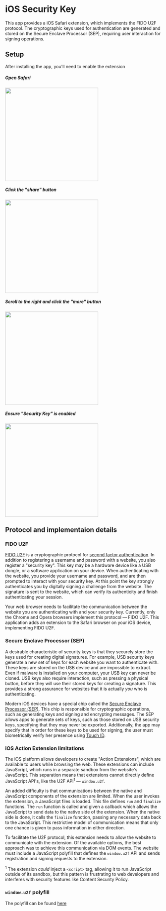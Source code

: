 # iOS Security Key

This app provides a iOS Safari extension, which implements the FIDO U2F protocol. The cryptographic keys used for authentication are generated and stored on the Secure Enclave Processor (SEP), requiring user interaction for signing operations.

## Setup

After installing the app, you'll need to enable the extension

##### Open Safari

<img src='https://cloud.githubusercontent.com/assets/1144197/18013743/c64639c6-6b7c-11e6-9ea8-c2f9d2b3b0bb.png' height='300px'>

##### Click the "share" button

<img src='https://cloud.githubusercontent.com/assets/1144197/18013745/c64e63b2-6b7c-11e6-9a9d-6c4459107d84.png' height='300px'>

##### Scroll to the right and click the "more" button

<img src='https://cloud.githubusercontent.com/assets/1144197/18013744/c649f99e-6b7c-11e6-9a7c-2f2bce101f97.png' height='300px'>

##### Ensure "Security Key" is enabled

<img src='https://cloud.githubusercontent.com/assets/1144197/18013746/c64ea5ca-6b7c-11e6-9537-be7a6e5c2d20.png' height='300px'>


## Protocol and implementaion details

### FIDO U2F

[FIDO U2F](https://fidoalliance.org/specs/fido-u2f-v1.0-nfc-bt-amendment-20150514/fido-u2f-overview.html) is a cryptographic protocol for [second factor authentication](https://en.wikipedia.org/wiki/Multi-factor_authentication). In addition to registering a username and password with a website, you also register a "security key". This key may be a hardware device like a USB dongle, or a software application on your device. When authenticating with the website, you provide your username and password, and are then prompted to interact with your security key. At this point the key strongly authenticates you by digitally signing a challenge from the website. The signature is sent to the website, which can verify its authenticity and finish authenticating your session.

Your web browser needs to facilitate the communication between the website you are authenticating with and your security key. Currently, only the Chrome and Opera browsers implement this protocol — FIDO U2F. This application adds an extension to the Safari browser on your iOS device, implementing FIDO U2F.

### Secure Enclave Processor (SEP)

A desirable characteristic of security keys is that they securely store the keys used for creating digital signatures. For example, USB security keys generate a new set of keys for each website you want to authenticate with. These keys are stored on the USB device and are impossible to extract. Even if malware is installed on your computer, your USB key can never be cloned. USB keys also require interaction, such as pressing a physical button, before they will use their stored keys for creating a signature. This provides a strong assurance for websites that it is actually *you* who is authenticating.

Modern iOS devices have a special chip called the [Secure Enclave Processor (SEP)](https://www.blackhat.com/docs/us-16/materials/us-16-Mandt-Demystifying-The-Secure-Enclave-Processor.pdf). This chip is responsible for cryptographic operations, such as generating keys and signing and encrypting messages. The SEP allows apps to generate sets of keys, such as those stored on USB security keys, specifying that they may never be exported. Additionally, the app may specify that in order for these keys to be used for signing, the user must biometrically verify her presence using [Touch ID](https://support.apple.com/en-us/HT201371).

### iOS Action Extension limitations

The iOS platform allows developers to create "Action Extensions", which are available to users while browsing the web. These extensions can include JavaScript, which runs in a separate sandbox from the website's JavaScript. This separation means that extensions cannot directly define JavaScript API's, like the U2F API<sup>1</sup> — `window.u2f`.

An added difficulty is that communications between the native and JavaScript components of the extension are limited. When the user invokes the extension, a JavaScript files is loaded. This file defines `run` and `finalize` functions. The `run` function is called and given a callback which allows the JavaScript to send data to the native side of the extension. When the native side is done, it calls the `finalize` function, passing any necessary data back to the JavaScript. This restrictive model of communication means that only one chance is given to pass information in either direction.

To facilitate the U2F protocol, this extension needs to allow the website to communicate with the extension. Of the available options, the best approach was to achieve this communication via DOM events. The website must include a JavaScript polyfill that defines the `window.u2f` API and sends registration and signing requests to the extension.

<sup>1</sup> The extension *could* inject a `<script>` tag, allowing it to run JavaScript outside of its sandbox, but this pattern is frustrating to web developers and interferes with security features like Content Security Policy.

### `window.u2f` polyfill

The polyfill can be found [here](./u2f_polyfill.js)
